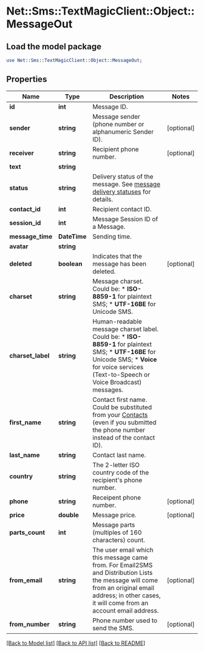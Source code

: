 # Net::Sms::TextMagicClient::Object::MessageOut

## Load the model package
```perl
use Net::Sms::TextMagicClient::Object::MessageOut;
```

## Properties
Name | Type | Description | Notes
------------ | ------------- | ------------- | -------------
**id** | **int** | Message ID. | 
**sender** | **string** | Message sender (phone number or alphanumeric Sender ID). | [optional] 
**receiver** | **string** | Recipient phone number. | [optional] 
**text** | **string** |  | 
**status** | **string** | Delivery status of the message. See [message delivery statuses](http://docs.textmagictesting.com/#section/Delivery-status-codes) for details.  | 
**contact_id** | **int** | Recipient contact ID. | 
**session_id** | **int** | Message Session ID of a Message. | 
**message_time** | **DateTime** | Sending time. | 
**avatar** | **string** |  | 
**deleted** | **boolean** | Indicates that the message has been deleted. | [optional] 
**charset** | **string** | Message charset. Could be: *   **ISO-8859-1** for plaintext SMS; *   **UTF-16BE** for Unicode SMS.  | 
**charset_label** | **string** | Human-readable message charset label. Could be: *   **ISO-8859-1** for plaintext SMS; *   **UTF-16BE** for Unicode SMS; *   **Voice** for voice services (Text-to-Speech or Voice Broadcast) messages.  | 
**first_name** | **string** | Contact first name. Could be substituted from your [Contacts](http://docs.textmagictesting.com/#tag/Contacts) (even if you submitted the phone number instead of the contact ID).  | 
**last_name** | **string** | Contact last name. | 
**country** | **string** | The 2-letter ISO country code of the recipient&#39;s phone number.  | 
**phone** | **string** | Receipent phone number. | [optional] 
**price** | **double** | Message price. | [optional] 
**parts_count** | **int** | Message parts (multiples of 160 characters) count. | 
**from_email** | **string** | The user email which this message came from. For Email2SMS and Distribution Lists the message will come from an original email address; in other cases, it will come from an account email address. | [optional] 
**from_number** | **string** | Phone number used to send the SMS. | [optional] 

[[Back to Model list]](../README.md#documentation-for-models) [[Back to API list]](../README.md#documentation-for-api-endpoints) [[Back to README]](../README.md)


